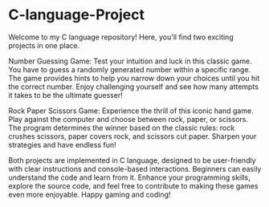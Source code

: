 # C-language-Project
Welcome to my C language repository! Here, you'll find two exciting projects in one place.

Number Guessing Game: Test your intuition and luck in this classic game. You have to guess a randomly generated number within a specific range. The game provides hints to help you narrow down your choices until you hit the correct number. Enjoy challenging yourself and see how many attempts it takes to be the ultimate guesser!

Rock Paper Scissors Game: Experience the thrill of this iconic hand game. Play against the computer and choose between rock, paper, or scissors. The program determines the winner based on the classic rules: rock crushes scissors, paper covers rock, and scissors cut paper. Sharpen your strategies and have endless fun!

Both projects are implemented in C language, designed to be user-friendly with clear instructions and console-based interactions. Beginners can easily understand the code and learn from it. Enhance your programming skills, explore the source code, and feel free to contribute to making these games even more enjoyable. Happy gaming and coding!
